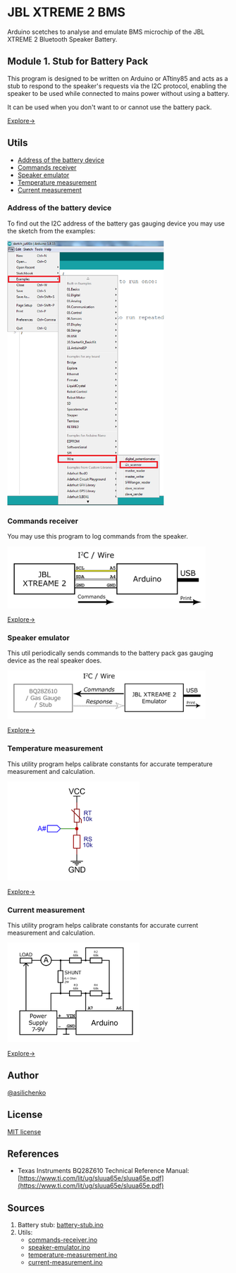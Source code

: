 # JBL XTREME 2 BMS
Arduino scetches to analyse and emulate BMS microchip of the JBL XTREME 2 Bluetooth Speaker Battery.

## Module 1. Stub for Battery Pack

This program is designed to be written on Arduino or ATtiny85 and acts as a stub to respond to the speaker's requests via the I2C protocol, enabling the speaker to be used while connected to mains power without using a battery.

It can be used when you don't want to or cannot use the battery pack.

[Explore->](battery-stub)

## Utils

- [Address of the battery device](#address-of-the-battery-device)
- [Commands receiver](#commands-receiver)
- [Speaker emulator](#speaker-emulator)
- [Temperature measurement](#temperature-measurement)
- [Current measurement](#current-measurement)

### Address of the battery device

To find out the I2C address of the battery gas gauging device you may use the sketch from the examples:

<img height="600" src="utils/i2c_scanner.png" alt="Arduino I2C device scanner"/>

### Commands receiver

You may use this program to log commands from the speaker.

<img width="450" src="utils/commands-receiver/commands-receiver.png" alt="JBL XTREAME 2 Commands Receiver"/>

[Explore->](utils/commands-receiver)

### Speaker emulator

This util periodically sends commands to the battery pack gas gauging device as the real speaker does.

<img width="450" src="utils/speaker-emulator/speaker-emulator.png" alt="JBL XTREAME 2 Commands Emulator"/>

[Explore->](utils/speaker-emulator)

### Temperature measurement

This utility program helps calibrate constants for accurate temperature measurement and calculation.

<img width="300" src="utils/temperature-measurement/thermistor_connection.png"/>

[Explore->](utils/temperature-measurement)

### Current measurement

This utility program helps calibrate constants for accurate current measurement and calculation.

<img width="300" src="utils/current-measurement/current_measurement.png"/>

[Explore->](utils/current-measurement)

## Author
[@asilichenko](https://github.com/asilichenko)

## License
[MIT license](LICENSE)

## References
- Texas Instruments BQ28Z610 Technical Reference Manual: [https://www.ti.com/lit/ug/sluua65e/sluua65e.pdf](https://www.ti.com/lit/ug/sluua65e/sluua65e.pdf)

## Sources
1. Battery stub: [battery-stub.ino](battery-stub/battery-stub.ino)
2. Utils:
   - [commands-receiver.ino](utils/commands-receiver/commands-receiver.ino)
   - [speaker-emulator.ino](utils/speaker-emulator/speaker-emulator.ino)
   - [temperature-measurement.ino](utils/temperature-measurement/temperature-measurement.ino)
   - [current-measurement.ino](utils/current-measurement/current-measurement.ino)
